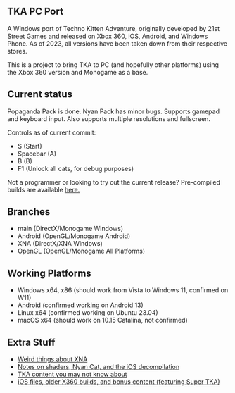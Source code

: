 ## TKA PC Port
A Windows port of Techno Kitten Adventure, originally developed by 21st Street Games and released on Xbox 360, iOS, Android, and Windows Phone. As of 2023, all versions have been taken down from their respective stores.

This is a project to bring TKA to PC (and hopefully other platforms) using the Xbox 360 version and Monogame as a base.

## Current status 
Popaganda Pack is done. Nyan Pack has minor bugs. Supports gamepad and keyboard input. Also supports multiple resolutions and fullscreen.

Controls as of current commit:
- S (Start)
- Spacebar (A)
- B (B)
- F1 (Unlock all cats, for debug purposes)

Not a programmer or looking to try out the current release? Pre-compiled builds are available [here.](https://github.com/shadowartist201/TKA-PC-Port/releases)

## Branches
- main (DirectX/Monogame Windows)
- Android (OpenGL/Monogame Android)
- XNA (DirectX/XNA Windows)
- OpenGL (OpenGL/Monogame All Platforms)

## Working Platforms
- Windows x64, x86 (should work from Vista to Windows 11, confirmed on W11)
- Android (confirmed working on Android 13)
- Linux x64 (confirmed working on Ubuntu 23.04)
- macOS x64 (should work on 10.15 Catalina, not confirmed)

## Extra Stuff
- [Weird things about XNA](https://shadowartist201.blogspot.com/search/label/XNA)
- [Notes on shaders, Nyan Cat, and the iOS decompilation](https://github.com/shadowartist201/TKA-PC-Port/wiki)
- [TKA content you may not know about](https://shadowartist201.blogspot.com/search/label/TKA%20Archive)
- [iOS files, older X360 builds, and bonus content (featuring Super TKA)](https://drive.google.com/drive/folders/1_E_SOGg3zQZ-UZF7XdIhKeQGP2YJZyxn?usp=sharing)
